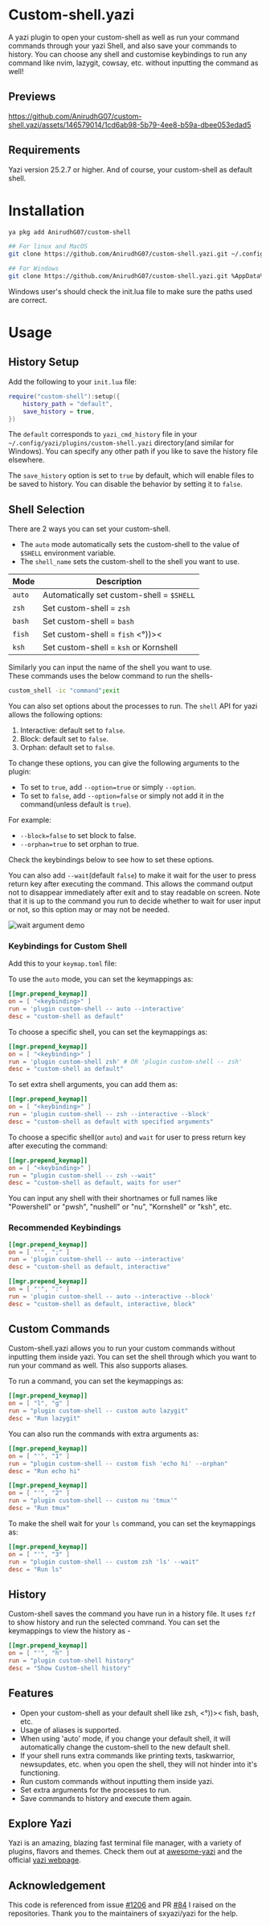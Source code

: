 # Custom-shell.yazi

A yazi plugin to open your custom-shell as well as run your command commands through your yazi Shell, and also save your commands to history.
You can choose any shell and customise keybindings to run any command like nvim, lazygit, cowsay, etc. without inputting the command as well!

## Previews

https://github.com/AnirudhG07/custom-shell.yazi/assets/146579014/1cd6ab98-5b79-4ee8-b59a-dbee053edad5

## Requirements

Yazi version 25.2.7 or higher. And of course, your custom-shell as default shell.

# Installation

```bash
ya pkg add AnirudhG07/custom-shell

## For linux and MacOS
git clone https://github.com/AnirudhG07/custom-shell.yazi.git ~/.config/yazi/plugins/custom-shell.yazi

## For Windows
git clone https://github.com/AnirudhG07/custom-shell.yazi.git %AppData%\yazi\config\plugins\custom-shell.yazi
```

Windows user's should check the init.lua file to make sure the paths used are correct.

# Usage

## History Setup

Add the following to your `init.lua` file:

```lua
require("custom-shell"):setup({
    history_path = "default",
    save_history = true,
})
```

The `default` corresponds to `yazi_cmd_history` file in your `~/.config/yazi/plugins/custom-shell.yazi` directory(and similar for Windows). You can specify any other path if you like to save the history file elsewhere.

The `save_history` option is set to `true` by default, which will enable files to be saved to history. You can disable the behavior by setting it to `false`.

## Shell Selection

There are 2 ways you can set your custom-shell.

- The `auto` mode automatically sets the custom-shell to the value of `$SHELL` environment variable.
- The `shell_name` sets the custom-shell to the shell you want to use.

| **Mode** | **Description**                           |
| -------- | ----------------------------------------- |
| `auto`   | Automatically set custom-shell = `$SHELL` |
| `zsh`    | Set custom-shell = `zsh`                  |
| `bash`   | Set custom-shell = `bash`                 |
| `fish`   | Set custom-shell = `fish` <°))><          |
| `ksh`    | Set custom-shell = `ksh` or Kornshell     |

Similarly you can input the name of the shell you want to use.
<br>
These commands uses the below command to run the shells-

```bash
custom_shell -ic "command";exit
```

You can also set options about the processes to run. The `shell` API for yazi allows the following options:

1. Interactive: default set to `false`.
2. Block: default set to `false`.
3. Orphan: default set to `false`.

To change these options, you can give the following arguments to the plugin:

- To set to `true`, add `--option=true` or simply `--option`.
- To set to `false`, add `--option=false` or simply not add it in the command(unless default is `true`).

For example:

- `--block=false` to set block to false.
- `--orphan=true` to set orphan to true.

Check the keybindings below to see how to set these options.

You can also add `--wait`(default `false`) to make it wait for the user to press return key after executing the command. This allows the command output not to disappear immediately after exit and to stay readable on screen. Note that it is up to the command you run to decide whether to wait for user input or not, so this option may or may not be needed.

![wait argument demo](.assets/wait_demo.gif)

### Keybindings for Custom Shell

Add this to your `keymap.toml` file:

To use the `auto` mode, you can set the keymappings as:

```toml
[[mgr.prepend_keymap]]
on = [ "<keybinding>" ]
run = 'plugin custom-shell -- auto --interactive'
desc = "custom-shell as default"
```

To choose a specific shell, you can set the keymappings as:

```toml
[[mgr.prepend_keymap]]
on = [ "<keybinding>" ]
run = 'plugin custom-shell zsh' # OR 'plugin custom-shell -- zsh'
desc = "custom-shell as default"
```

To set extra shell arguments, you can add them as:

```toml
[[mgr.prepend_keymap]]
on = [ "<keybinding>" ]
run = 'plugin custom-shell -- zsh --interactive --block'
desc = "custom-shell as default with specified arguments"
```

To choose a specific shell(or `auto`) and `wait` for user to press return key after executing the command:

```toml
[[mgr.prepend_keymap]]
on = [ "<keybinding>" ]
run = "plugin custom-shell -- zsh --wait"
desc = "custom-shell as default, waits for user"
```

You can input any shell with their shortnames or full names like "Powershell" or "pwsh", "nushell" or "nu", "Kornshell" or "ksh", etc.

### Recommended Keybindings

```toml
[[mgr.prepend_keymap]]
on = [ "'", ";" ]
run = 'plugin custom-shell -- auto --interactive'
desc = "custom-shell as default, interactive"
```

```toml
[[mgr.prepend_keymap]]
on = [ "'", ":" ]
run = 'plugin custom-shell -- auto --interactive --block'
desc = "custom-shell as default, interactive, block"
```

## Custom Commands

Custom-shell.yazi allows you to run your custom commands without inputting them inside yazi. You can set the shell through which you want to run your command as well. This also supports aliases.

To run a command, you can set the keymappings as:

```toml
[[mgr.prepend_keymap]]
on = [ "l", "g" ]
run = "plugin custom-shell -- custom auto lazygit"
desc = "Run lazygit"
```

You can also run the commands with extra arguments as:

```toml
[[mgr.prepend_keymap]]
on = [ "'", "1" ]
run = "plugin custom-shell -- custom fish 'echo hi' --orphan"
desc = "Run echo hi"
```

```toml
[[mgr.prepend_keymap]]
on = [ "'", "2" ]
run = "plugin custom-shell -- custom nu 'tmux'"
desc = "Run tmux"
```

To make the shell wait for your `ls` command, you can set the keymappings as:

```toml
[[mgr.prepend_keymap]]
on = [ "'", "3" ]
run = "plugin custom-shell -- custom zsh 'ls' --wait"
desc = "Run ls"
```

## History

Custom-shell saves the command you have run in a history file. It uses `fzf` to show history and run the selected command. You can set the keymappings to view the history as -

```toml
[[mgr.prepend_keymap]]
on = [ "'", "h" ]
run = "plugin custom-shell history"
desc = "Show Custom-shell history"
```

## Features

- Open your custom-shell as your default shell like zsh, <°))>< fish, bash, etc.
- Usage of aliases is supported.
- When using 'auto' mode, if you change your default shell, it will automatically change the custom-shell to the new default shell.
- If your shell runs extra commands like printing texts, taskwarrior, newsupdates, etc. when you open the shell, they will not hinder into it's functioning.
- Run custom commands without inputting them inside yazi.
- Set extra arguments for the processes to run.
- Save commands to history and execute them again.

## Explore Yazi

Yazi is an amazing, blazing fast terminal file manager, with a variety of plugins, flavors and themes. Check them out at [awesome-yazi](https://github.com/AnirudhG07/awesome-yazi) and the official [yazi webpage](https://yazi-rs.github.io/).

## Acknowledgement

This code is referenced from issue [#1206](https://github.com/sxyazi/yazi/issues/1206) and PR [#84](https://github.com/yazi-rs/yazi-rs.github.io/pull/84) I raised on the repositories. Thank you to the maintainers of sxyazi/yazi for the help.
